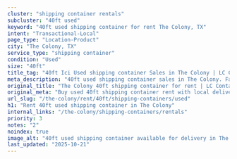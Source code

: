 ```yaml
---
cluster: "shipping container rentals"
subcluster: "40ft used"
keyword: "40ft used shipping container for rent The Colony, TX"
intent: "Transactional-Local"
page_type: "Location-Product"
city: "The Colony, TX"
service_type: "shipping container"
condition: "Used"
size: "40ft"
title_tag: "40ft Ici Used shipping container Sales in The Colony | LC Container"
meta_description: "40ft used shipping container sales in The Colony. Fast delivery, competitive pricing. Serving shipping containers area. Quote ID: 4LB. Call (214) 524-4168 for your free quote today."
original_title: "The Colony 40ft shipping container for rent | LC Container"
original_meta: "Buy used 40ft shipping container rent with local delivery in The Colony, TX. LC Container — local Since 2003. Request a fast quote today."
url_slug: "/the-colony/rent/40ft/shipping-containers/used"
h1: "Rent 40ft used shipping container in The Colony"
internal_links: "/the-colony/shipping-containers/rentals"
priority: 3
notes: "2"
noindex: true
image_alt: "40ft used shipping container available for delivery in The Colony"
last_updated: "2025-10-21"
---
```


<!-- TODO: Add unique city/inventory copy, images, and internal links here. -->
